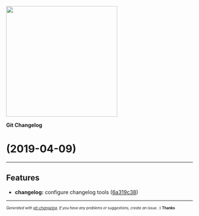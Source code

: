 <img width="300px" src="https://github.com/rafinskipg/git-changelog/raw/master/images/git-changelog-logo.png" />

__Git Changelog__

#  (2019-04-09)



---

## Features

- **changelog:** configure changelog tools
  ([6a319c38](https://github.com/zdoonio/social-book/commit/6a319c382003fcf844ffeaeedd08c42b2c47220b))



---
<sub><sup>*Generated with [git-changelog](https://github.com/rafinskipg/git-changelog). If you have any problems or suggestions, create an issue.* :) **Thanks** </sub></sup>